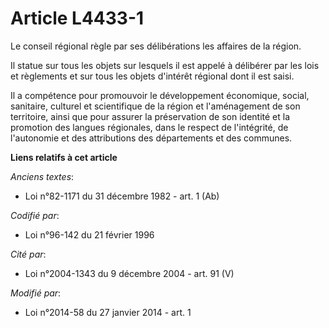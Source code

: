 # Article L4433-1

Le conseil régional règle par ses délibérations les affaires de la région. 

Il statue sur tous les objets sur lesquels il est appelé à délibérer  par les lois et règlements et sur tous les objets
d'intérêt régional  dont il est saisi. 

Il a compétence pour  promouvoir le développement économique, social, sanitaire, culturel et  scientifique de la région et
l'aménagement de son territoire, ainsi que  pour assurer la préservation de son identité et la promotion des langues
régionales, dans le respect de l'intégrité, de l'autonomie et des  attributions des départements et des communes.

**Liens relatifs à cet article**

_Anciens textes_:

  - Loi n°82-1171 du 31 décembre 1982 - art. 1 (Ab)

_Codifié par_:

  - Loi n°96-142 du 21 février 1996

_Cité par_:

  - Loi n°2004-1343 du 9 décembre 2004 - art. 91 (V)

_Modifié par_:

  - Loi n°2014-58 du 27 janvier 2014 - art. 1
